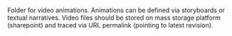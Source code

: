 Folder for video animations. Animations can be defined via storyboards or textual narratives. Video files should be stored on mass storage platform (sharepoint) and traced via URL permalink (pointing to latest revision).
